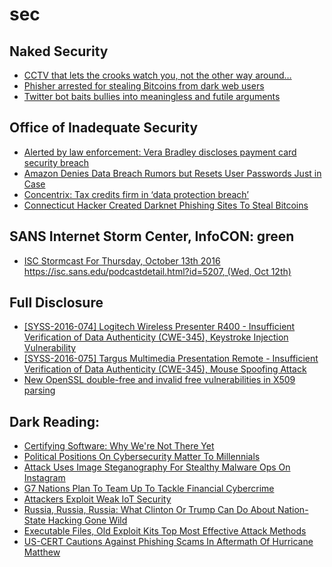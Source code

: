 # sec

## Naked Security
- [CCTV that lets the crooks watch you, not the other way around…](https://nakedsecurity.sophos.com/2016/10/12/cctv-that-lets-the-crooks-watch-you-not-the-other-way-around/)
- [Phisher arrested for stealing Bitcoins from dark web users](https://nakedsecurity.sophos.com/2016/10/12/phisher-arrested-for-stealing-bitcoins-from-dark-web-users/)
- [Twitter bot baits bullies into meaningless and futile arguments](https://nakedsecurity.sophos.com/2016/10/12/twitter-bot-baits-bullies-into-meaningless-and-futile-arguments/)

## Office of Inadequate Security
- [Alerted by law enforcement: Vera Bradley discloses payment card security breach](https://www.databreaches.net/alerted-by-law-enforcement-vera-bradley-discloses-payment-card-security-breach/)
- [Amazon Denies Data Breach Rumors but Resets User Passwords Just in Case](https://www.databreaches.net/amazon-denies-data-breach-rumors-but-resets-user-passwords-just-in-case/)
- [Concentrix: Tax credits firm in ‘data protection breach’](https://www.databreaches.net/concentrix-tax-credits-firm-in-data-protection-breach/)
- [Connecticut Hacker Created Darknet Phishing Sites To Steal Bitcoins](https://www.databreaches.net/connecticut-hacker-created-darknet-phishing-sites-to-steal-bitcoins/)

## SANS Internet Storm Center, InfoCON: green
- [ISC Stormcast For Thursday, October 13th 2016 https://isc.sans.edu/podcastdetail.html?id=5207, (Wed, Oct 12th)](https://isc.sans.edu/diary.html?storyid=21587&rss)

## Full Disclosure
- [[SYSS-2016-074] Logitech Wireless Presenter R400 - Insufficient Verification of Data Authenticity (CWE-345), Keystroke Injection Vulnerability](http://seclists.org/fulldisclosure/2016/Oct/60)
- [[SYSS-2016-075] Targus Multimedia Presentation Remote - Insufficient Verification of Data Authenticity (CWE-345), Mouse Spoofing Attack](http://seclists.org/fulldisclosure/2016/Oct/61)
- [New OpenSSL double-free and invalid free vulnerabilities in	X509 parsing](http://seclists.org/fulldisclosure/2016/Oct/62)

## Dark Reading:
- [Certifying Software: Why We're Not There Yet](http://www.darkreading.com/attacks-breaches/certifying-software-why-were-not-there-yet/a/d-id/1327148)
- [Political Positions On Cybersecurity Matter To Millennials](http://www.darkreading.com/attacks-breaches/political-positions-on-cybersecurity-matter-to-millennials----/d/d-id/1327149)
- [Attack Uses Image Steganography For Stealthy Malware Ops On Instagram](http://www.darkreading.com/endpoint/attack-uses-image-steganography-for-stealthy-malware-ops-on-instagram/d/d-id/1327170)
- [G7 Nations Plan To Team Up To Tackle Financial Cybercrime](http://www.darkreading.com/risk/g7-nations-plan-to-team-up-to-tackle-financial-cybercrime-/d/d-id/1327155)
- [Attackers Exploit Weak IoT Security](http://www.darkreading.com/threat-intelligence/attackers-exploit-weak-iot-security/d/d-id/1327159)
- [Russia, Russia, Russia: What Clinton Or Trump Can Do About Nation-State Hacking Gone Wild](http://www.darkreading.com/threat-intelligence/russia-russia-russia-what-clinton-or-trump-can-do-about-nation-state-hacking-gone-wild/d/d-id/1327162)
- [Executable Files, Old Exploit Kits Top Most Effective Attack Methods](http://www.darkreading.com/vulnerabilities---threats/executable-files-old-exploit-kits-top-most-effective-attack-methods/d/d-id/1327156)
- [US-CERT Cautions Against Phishing Scams In Aftermath Of Hurricane Matthew](http://www.darkreading.com/vulnerabilities---threats/us-cert-cautions-against-phishing-scams-in-aftermath-of-hurricane-matthew/d/d-id/1327154)


